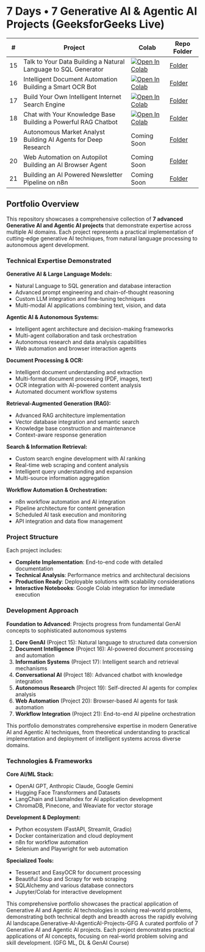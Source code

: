 # 7 Days • 7 Generative AI & Agentic AI Projects (GeeksforGeeks Live)

| # | Project | Colab | Repo Folder |
|---|---------|-------|-------------|
| 15 | Talk to Your Data Building a Natural Language to SQL Generator | [![Open In Colab](https://colab.research.google.com/assets/colab-badge.svg)](https://colab.research.google.com/drive/1J-1kOr43vAtIYEFHD5jy7BsTqMebU4WP) | [Folder](./15_Talk_to_Your_Data_Building_a_Natural_Language_to_SQL_Generator/) |
| 16 | Intelligent Document Automation Building a Smart OCR Bot | [![Open In Colab](https://colab.research.google.com/assets/colab-badge.svg)](https://colab.research.google.com/drive/1A0g52PZz_XFo4Ne9vlS5tXPGIxQi3HZd) | [Folder](./16_Intelligent_Document_Automation_Building_a_Smart_OCR_Bot/) |
| 17 | Build Your Own Intelligent Internet Search Engine | [![Open In Colab](https://colab.research.google.com/assets/colab-badge.svg)](https://colab.research.google.com/drive/1F6mF1SJR4cxg86zlXaYN220W4NeBf_RQ) | [Folder](./17_Build_Your_Own_Intelligent_Internet_Search_Engine/) |
| 18 | Chat with Your Knowledge Base Building a Powerful RAG Chatbot | [![Open In Colab](https://colab.research.google.com/assets/colab-badge.svg)](https://colab.research.google.com/drive/1lznsN8--_fowqqDaFsk0tMbyh6E0fHux) | [Folder](./18_Chat_with_Your_Knowledge_Base_Building_a_Powerful_RAG_Chatbot/) |
| 19 | Autonomous Market Analyst Building AI Agents for Deep Research | Coming Soon | [Folder](./19_Autonomous_Market_Analyst_Building_AI_Agents_for_Deep_Research/) |
| 20 | Web Automation on Autopilot Building an AI Browser Agent | Coming Soon | [Folder](./20_Web_Automation_on_Autopilot_Building_an_AI_Browser_Agent/) |
| 21 | Building an AI Powered Newsletter Pipeline on n8n | Coming Soon | [Folder](./21_Building_an_AI_Powered_Newsletter_Pipeline_on_n8n/) |

## Portfolio Overview

This repository showcases a comprehensive collection of **7 advanced Generative AI and Agentic AI projects** that demonstrate expertise across multiple AI domains. Each project represents a practical implementation of cutting-edge generative AI techniques, from natural language processing to autonomous agent development.

### Technical Expertise Demonstrated

**Generative AI & Large Language Models:**
- Natural Language to SQL generation and database interaction
- Advanced prompt engineering and chain-of-thought reasoning
- Custom LLM integration and fine-tuning techniques
- Multi-modal AI applications combining text, vision, and data

**Agentic AI & Autonomous Systems:**
- Intelligent agent architecture and decision-making frameworks
- Multi-agent collaboration and task orchestration
- Autonomous research and data analysis capabilities
- Web automation and browser interaction agents

**Document Processing & OCR:**
- Intelligent document understanding and extraction
- Multi-format document processing (PDF, images, text)
- OCR integration with AI-powered content analysis
- Automated document workflow systems

**Retrieval-Augmented Generation (RAG):**
- Advanced RAG architecture implementation
- Vector database integration and semantic search
- Knowledge base construction and maintenance
- Context-aware response generation

**Search & Information Retrieval:**
- Custom search engine development with AI ranking
- Real-time web scraping and content analysis
- Intelligent query understanding and expansion
- Multi-source information aggregation

**Workflow Automation & Orchestration:**
- n8n workflow automation and AI integration
- Pipeline architecture for content generation
- Scheduled AI task execution and monitoring
- API integration and data flow management

### Project Structure

Each project includes:
- **Complete Implementation**: End-to-end code with detailed documentation
- **Technical Analysis**: Performance metrics and architectural decisions
- **Production Ready**: Deployable solutions with scalability considerations
- **Interactive Notebooks**: Google Colab integration for immediate execution

### Development Approach

**Foundation to Advanced**: Projects progress from fundamental GenAI concepts to sophisticated autonomous systems
1. **Core GenAI** (Project 15): Natural language to structured data conversion
2. **Document Intelligence** (Project 16): AI-powered document processing and automation
3. **Information Systems** (Project 17): Intelligent search and retrieval mechanisms
4. **Conversational AI** (Project 18): Advanced chatbot with knowledge integration
5. **Autonomous Research** (Project 19): Self-directed AI agents for complex analysis
6. **Web Automation** (Project 20): Browser-based AI agents for task automation
7. **Workflow Integration** (Project 21): End-to-end AI pipeline orchestration

This portfolio demonstrates comprehensive expertise in modern Generative AI and Agentic AI techniques, from theoretical understanding to practical implementation and deployment of intelligent systems across diverse domains.

### Technologies & Frameworks

**Core AI/ML Stack:**
- OpenAI GPT, Anthropic Claude, Google Gemini
- Hugging Face Transformers and Datasets
- LangChain and LlamaIndex for AI application development
- ChromaDB, Pinecone, and Weaviate for vector storage

**Development & Deployment:**
- Python ecosystem (FastAPI, Streamlit, Gradio)
- Docker containerization and cloud deployment
- n8n for workflow automation
- Selenium and Playwright for web automation

**Specialized Tools:**
- Tesseract and EasyOCR for document processing
- Beautiful Soup and Scrapy for web scraping
- SQLAlchemy and various database connectors
- Jupyter/Colab for interactive development

This comprehensive portfolio showcases the practical application of Generative AI and Agentic AI technologies in solving real-world problems, demonstrating both technical depth and breadth across the rapidly evolving AI landscape.Generative-AI-AgenticAI-Projects-GFG
A curated portfolio of 7 Generative AI and Agentic AI projects. Each project demonstrates practical applications of AI concepts, focusing on real-world problem solving and skill development. (GFG ML, DL &amp; GenAI Course)

